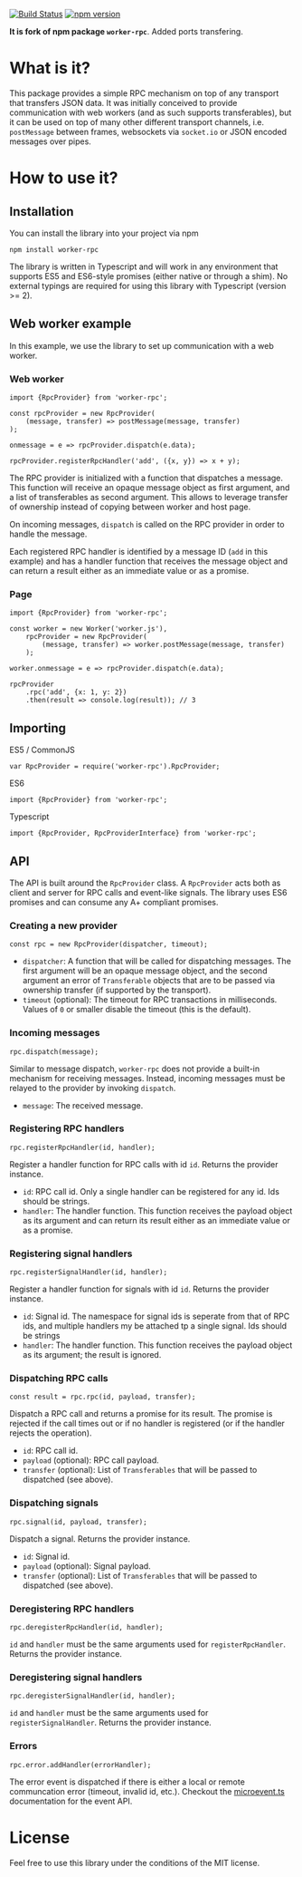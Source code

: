 [![Build Status](https://travis-ci.org/DirtyHairy/worker-rpc.svg?branch=master)](https://travis-ci.org/DirtyHairy/worker-rpc)
[![npm version](https://badge.fury.io/js/worker-rpc.svg)](https://badge.fury.io/js/worker-rpc)

**It is fork of npm package `worker-rpc`**. Added ports transfering.

# What is it?

This package provides a simple RPC mechanism on top of any transport that transfers
JSON data. It was initially conceived to provide communication with web workers
(and as such supports transferables), but it can be used on top of many other
different transport channels, i.e. `postMessage` between frames, websockets via
`socket.io` or JSON encoded messages over pipes.

# How to use it?

## Installation

You can install the library into your project via npm

    npm install worker-rpc

The library is written in Typescript and will work in any environment that
supports ES5 and ES6-style promises (either native or through a shim).
No external typings are required for using this library with Typescript (version >= 2).

## Web worker example

In this example, we use the library to set up communication with a web worker.

### Web worker

    import {RpcProvider} from 'worker-rpc';

    const rpcProvider = new RpcProvider(
        (message, transfer) => postMessage(message, transfer)
    );

    onmessage = e => rpcProvider.dispatch(e.data);

    rpcProvider.registerRpcHandler('add', ({x, y}) => x + y);

The RPC provider is initialized with a function that dispatches a message.
This function will receive an opaque message object as first argument, and
a list of transferables as second argument. This allows to leverage transfer
of ownership instead of copying between worker and host page.

On incoming messages, `dispatch` is called on the RPC provider in order to
handle the message.

Each registered RPC handler is identified by a message ID (`add` in this example)
and has a handler function that receives the message object and can return a
result either as an immediate value or as a promise. 

### Page

    import {RpcProvider} from 'worker-rpc';

    const worker = new Worker('worker.js'),
        rpcProvider = new RpcProvider(
            (message, transfer) => worker.postMessage(message, transfer)
        );
    
    worker.onmessage = e => rpcProvider.dispatch(e.data);

    rpcProvider
        .rpc('add', {x: 1, y: 2})
        .then(result => console.log(result)); // 3

## Importing

ES5 / CommonJS

    var RpcProvider = require('worker-rpc').RpcProvider;

ES6

    import {RpcProvider} from 'worker-rpc';

Typescript

    import {RpcProvider, RpcProviderInterface} from 'worker-rpc';

##  API

The API is built around the `RpcProvider` class. A `RpcProvider` acts both as
client and server for RPC calls and event-like signals. The library uses ES6
promises and can consume any A+ compliant promises.

### Creating a new provider

    const rpc = new RpcProvider(dispatcher, timeout);

 * `dispatcher`: A function that will be called for dispatching messages. The
    first argument will be an opaque message object, and the second argument
    an error of `Transferable` objects that are to be passed via ownership
    transfer (if supported by the transport).
 * `timeout` (optional): The timeout for RPC transactions in milliseconds.
    Values of `0` or smaller disable the timeout (this is the default).

### Incoming messages

    rpc.dispatch(message);

Similar to message dispatch, `worker-rpc` does not provide a built-in mechanism
for receiving messages. Instead, incoming messages must be relayed to the provider
by invoking `dispatch`.

 * `message`: The received message.

### Registering RPC handlers

    rpc.registerRpcHandler(id, handler);

Register a handler function for RPC calls with id `id`. Returns the provider instance.

 * `id`: RPC call id. Only a single handler can be registered for any id. Ids should
    be strings.
 * `handler`: The handler function. This function receives the payload object as
    its argument and can return its result either as an immediate value or as a 
    promise.

### Registering signal handlers

    rpc.registerSignalHandler(id, handler);

Register a handler function for signals with id `id`. Returns the provider instance.

 * `id`: Signal id. The namespace for signal ids is seperate from that of RPC ids,
    and multiple handlers my be attached tp a single signal. Ids should be strings
 * `handler`: The handler function. This function receives the payload object as
    its argument; the result is ignored.

### Dispatching RPC calls

    const result = rpc.rpc(id, payload, transfer);

Dispatch a RPC call and returns a promise for its result. The promise is rejected
if the call times out or if no handler is registered (or if the handler rejects
the operation).

 * `id`: RPC call id.
 * `payload` (optional): RPC call payload.
 * `transfer` (optional): List of `Transferables` that will be passed to dispatched
   (see above).

### Dispatching signals

    rpc.signal(id, payload, transfer);

Dispatch a signal. Returns the provider instance.

 * `id`: Signal id.
 * `payload` (optional): Signal payload.
 * `transfer` (optional): List of `Transferables` that will be passed to dispatched
   (see above).

### Deregistering RPC handlers

    rpc.deregisterRpcHandler(id, handler);

`id` and `handler` must be the same arguments used for `registerRpcHandler`.
Returns the provider instance.

### Deregistering signal handlers

    rpc.deregisterSignalHandler(id, handler);

`id` and `handler` must be the same arguments used for `registerSignalHandler`.
Returns the provider instance.

### Errors

    rpc.error.addHandler(errorHandler);

The error event is dispatched if there is either a local or remote communcation
error (timeout, invalid id, etc.). Checkout the
[microevent.ts](https://github.com/DirtyHairy/microevent)
documentation for the event API.

# License

Feel free to use this library under the conditions of the MIT license.
